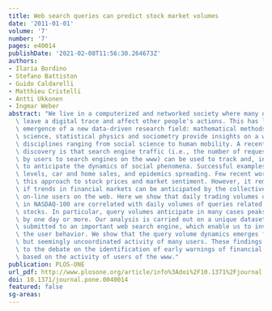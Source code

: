 ```yaml
---
title: Web search queries can predict stock market volumes
date: '2011-01-01'
volume: '7'
number: '7'
pages: e40014
publishDate: '2021-02-08T11:56:30.264673Z'
authors:
- Ilaria Bordino
- Stefano Battiston
- Guido Caldarelli
- Matthieu Cristelli
- Antti Ukkonen
- Ingmar Weber
abstract: "We live in a computerized and networked society where many of our actions\
  \ leave a digital trace and affect other people's actions. This has lead to the\
  \ emergence of a new data-driven research field: mathematical methods of computer\
  \ science, statistical physics and sociometry provide insights on a wide range of\
  \ disciplines ranging from social science to human mobility. A recent important\
  \ discovery is that search engine traffic (i.e., the number of requests submitted\
  \ by users to search engines on the www) can be used to track and, in some cases,\
  \ to anticipate the dynamics of social phenomena. Successful examples include unemployment\
  \ levels, car and home sales, and epidemics spreading. Few recent works applied\
  \ this approach to stock prices and market sentiment. However, it remains unclear\
  \ if trends in financial markets can be anticipated by the collective wisdom of\
  \ on-line users on the web. Here we show that daily trading volumes of stocks traded\
  \ in NASDAQ-100 are correlated with daily volumes of queries related to the same\
  \ stocks. In particular, query volumes anticipate in many cases peaks of trading\
  \ by one day or more. Our analysis is carried out on a unique dataset of queries,\
  \ submitted to an important web search engine, which enable us to investigate also\
  \ the user behavior. We show that the query volume dynamics emerges from the collective\
  \ but seemingly uncoordinated activity of many users. These findings contribute\
  \ to the debate on the identification of early warnings of financial systemic risk,\
  \ based on the activity of users of the www."
publication: PLOS-ONE
url_pdf: http://www.plosone.org/article/info%3Adoi%2F10.1371%2Fjournal.pone.0040014
doi: 10.1371/journal.pone.0040014
featured: false
sg-areas:
---
```

